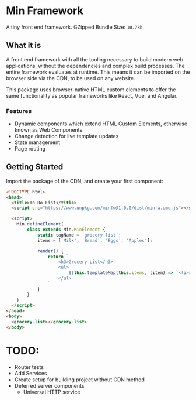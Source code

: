 # Min Framework

A tiny front end framework. GZipped Bundle Size: `10.7kb`.

## What it is

A front end framework with all the tooling necessary to build modern web applications, without the dependencies and complex build processes. The entire framework
evaluates at runtime. This means it can be imported on the browser side via the CDN, to be used on any website.

This package uses browser-native HTML custom elements to offer the same functionality as popular frameworks like
React, Vue, and Angular.

### Features

- Dynamic components which extend HTML Custom Elements, otherwise known as Web Components.
- Change detection for live template updates
- State management
- Page routing

## Getting Started

Import the package of the CDN, and create your first component:

```html
<!DOCTYPE html>
<head>
  <title>To Do List</title>
  <script src="https://www.unpkg.com/minfw@1.0.0/dist/minfw.umd.js"></script>

  <script>
    Min.defineElement(
        class extends Min.MinElement {
            static tagName = 'grocery-list';
            items = ['Milk', 'Bread', 'Eggs', 'Apples'];

            render() {
                return `
                    <h3>Grocery List</h3>
                    <ul>
                        ${this.templateMap(this.items, (item) => `<li>${item}</li>`)}
                    </ul>
                `
            }
        }
    )
  </script>
</head>
<body>
  <grocery-list></grocery-list>
</body>
```

# TODO:

- Router tests
- Add Services
- Create setup for building project without CDN method
- Deferred server components
  - Universal HTTP service
